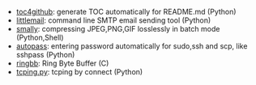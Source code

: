 * [toc4github](https://github.com/xinlin-z/toc4github): generate TOC automatically for README.md (Python)
* [littlemail](https://github.com/xinlin-z/littlemail): command line SMTP email sending tool (Python)
* [smally](https://github.com/xinlin-z/smally): compressing JPEG,PNG,GIF losslessly in batch mode (Python,Shell)
* [autopass](https://github.com/xinlin-z/autopass): entering password automatically for sudo,ssh and scp, like sshpass (Python)
* [ringbb](https://github.com/xinlin-z/ringbb): Ring Byte Buffer (C)
* [tcping.py](https://github.com/xinlin-z/tcping.py): tcping by connect (Python)

<!--
**xinlin-z/xinlin-z** is a ✨ _special_ ✨ repository because its `README.md` (this file) appears on your GitHub profile.

Here are some ideas to get you started:

### Hi there 👋

- 🔭 I’m currently working on ...
- 🌱 I’m currently learning ...
- 👯 I’m looking to collaborate on ...
- 🤔 I’m looking for help with ...
- 💬 Ask me about ...
- 📫 How to reach me: ...
- 😄 Pronouns: ...
- ⚡ Fun fact: ...
-->

